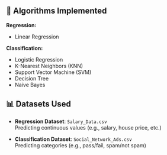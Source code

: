 ## 🧠 Algorithms Implemented

**Regression:**
- Linear Regression

**Classification:**
- Logistic Regression
- K-Nearest Neighbors (KNN)
- Support Vector Machine (SVM)
- Decision Tree
- Naive Bayes

## 📊 Datasets Used

- **Regression Dataset**: `Salary_Data.csv`  
  Predicting continuous values (e.g., salary, house price, etc.)

- **Classification Dataset**: `Social_Network_Ads.csv`  
  Predicting categories (e.g., pass/fail, spam/not spam)

